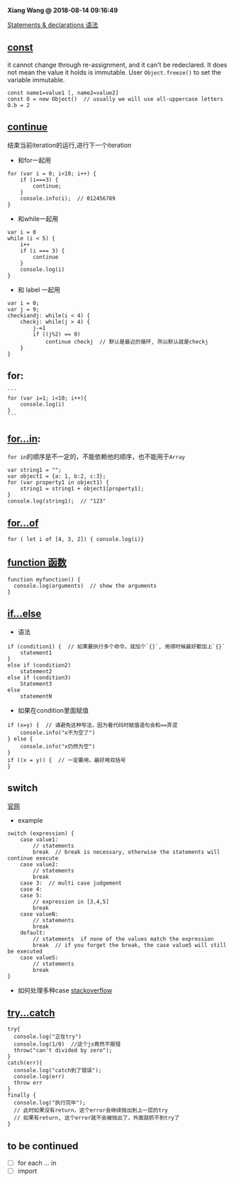 **Xiang Wang @ 2018-08-14 09:16:49**

[Statements & declarations 语法](https://developer.mozilla.org/en-US/docs/Web/JavaScript/Reference/Statements/Legacy_generator_function)

## [const](https://developer.mozilla.org/en-US/docs/Web/JavaScript/Reference/Statements/const)
it cannot change through re-assignment, and it can't be redeclared. It does not mean the value it holds is immutable. User `Object.freeze()` to set the variable immutable.
```
const name1=value1 [, name2=value2]
const O = new Object()  // usually we will use all-uppercase letters
O.b = 2
```

## [continue](https://developer.mozilla.org/en-US/docs/Web/JavaScript/Reference/Statements/continue)
结束当前iteration的运行,进行下一个iteration
* 和for一起用
```
for (var i = 0; i<10; i++) {
    if (i===3) {
        continue;
    }
    console.info(i);  // 012456789
}
```

* 和while一起用
```
var i = 0
while (i < 5) {
    i++
    if (i === 3) {
        continue
    }
    console.log(i)
}
```
* 和 label 一起用
```
var i = 0;
var j = 9;
checkiandj: while(i < 4) {
    checkj: while(j > 4) {
        j-=1
        if ((j%2) == 0)
            continue checkj  // 默认是最近的循环, 所以默认就是checkj
    }
}
```


## for:
    ```
    for (var i=1; i<10; i++){
        console.log(i)
    }
    ```

## [for...in](https://developer.mozilla.org/en-US/docs/Web/JavaScript/Reference/Statements/for...in):  
`for in`的顺序是不一定的，不能依赖他的顺序，也不能用于`Array`
```
var string1 = "";
var object1 = {a: 1, b:2, c:3};
for (var property1 in object1) {
    string1 = string1 + object1[property1];
}
console.log(string1);  // "123"
```

## [for...of](https://developer.mozilla.org/en-US/docs/Web/JavaScript/Reference/Statements/for...of)
```
for ( let i of [4, 3, 2]) { console.log(i)}
```

## [function 函数](./functions函数.md)
```
function myfunction() {
  console.log(arguments)  // show the arguments
}
```

## [if...else](https://developer.mozilla.org/en-US/docs/Web/JavaScript/Reference/Statements/if...else)
* 语法
```
if (condition1) {  // 如果要执行多个命令，就加个`{}`, 用得时候最好都加上`{}`
    statement1
}
else if (condition2)
    statement2
else if (condition3)
    Statement3
else
    statementN
```
* 如果在condition里面赋值
```
if (x=y) {  // 请避免这种写法，因为看代码时赋值语句会和==弄混
    console.info("x不为空了")
} else {
    console.info("x仍然为空")
}
if ((x = y)) {  // 一定要用，最好用双括号
}
```


## switch
[官网](https://developer.mozilla.org/en-US/docs/Web/JavaScript/Reference/Statements/switch)
* example
```
switch (expression) {
    case value1:
        // statements
        break  // break is necessary, otherwise the statements will continue execute
    case value2:
        // statements
        break
    case 3:  // multi case judgement
    case 4:
    case 5:
        // expression in [3,4,5]
        break
    case valueN:
        // statements
        break
    default:
        // statements  if none of the values match the expression
        break  // if you forget the break, the case value5 will still be executed
    case value5:
        // statements
        break
}
```
* 如何处理多种case [stackoverflow](https://stackoverflow.com/questions/13207927/switch-statement-multiple-cases-in-javascript)

## [try...catch](https://developer.mozilla.org/en-US/docs/Web/JavaScript/Reference/Statements/try...catch)
```
try{
  console.log("正在try")
  console.log(1/0)  //这个js竟然不报错
  throw("can't divided by zero");
}
catch(err){
  console.log("catch到了错误");
  console.log(err)
  throw err
}
finally {
  console.log("执行完毕");
  // 此时如果没有return，这个error会继续抛出到上一层的try
  // 如果有return, 这个error就不会被抛出了，外面就抓不到try了
}
```

## to be continued
* [ ] for each ... in
* [ ] import
